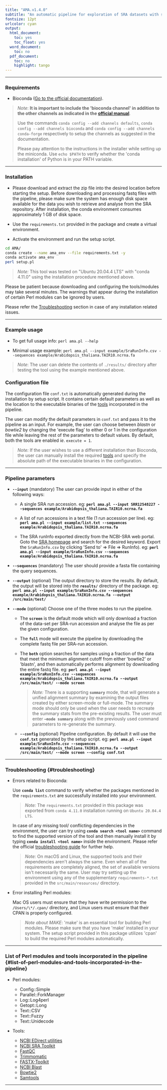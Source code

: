 ```yaml
---
title: "AMA.v1.4.0"
subtitle: "An automatic pipeline for exploration of SRA datasets with sequences as a query"
fontsize: 12pt
urlcolor: cyan
output:
  html_document:
    toc: yes
    toc_float: yes
  word_document:
    toc: no
  pdf_document:
    toc: no
    highlight: tango
---
```


------------------------------------------------------------------------

### Requirements

-   Bioconda ([Go to the official documentation](https://bioconda.github.io/user/install.html "Getting Started - Bioconda documentation")).

> *Note*: **It is important to include the 'bioconda channel' in addition to the other channels as indicated in the [official manual](https://bioconda.github.io/user/install.html#set-up-channels "Bioconda documentation - Set up channels")**.
>
> Use the commands `conda config --add channels defaults`, `conda config --add channels bioconda` and `conda config --add channels conda-forge` respectively to setup the channels as suggested in the documentation.
>
> Please pay attention to the instructions in the installer while setting up the miniconda. Use `echo $PATH` to verify whether the 'conda installation' of Python is in your PATH variable.

------------------------------------------------------------------------

### Installation

-   Please download and extract the zip file into the desired location before starting the setup. Before downloading and processing fastq files with the pipeline, please make sure the system has enough disk space available for the data you wish to retrieve and analyse from the SRA repository. After installation, the conda environment consumes approximately 1 GB of disk space.

-   Use the `requirements.txt` provided in the package and create a virtual environment.

-   Activate the environment and run the setup script.

``` bash
cd AMA/
conda create --name ama_env --file requirements.txt -y
conda activate ama_env
perl setup.pl
```

> *Note:* This tool was tested on "Ubuntu 20.04.4 LTS" with "conda 4.11.0" using the installation procedure mentioned above.

Please be patient because downloading and configuring the tools/modules may take several minutes. The warnings that appear during the installation of certain Perl modules can be ignored by users.

Please refer the [Troubleshooting](#troubleshooting) section in case of any installation related issues.

------------------------------------------------------------------------

### Example usage

-   To get full usage info: `perl ama.pl --help`

-   Minimal usage example: `perl ama.pl --input example/SraRunInfo.csv --sequences example/Arabidopsis_thaliana.TAIR10.ncrna.fa`

> *Note*: The user can delete the contents of `./results/` directory after testing the tool using the example mentioned above.

### Configuration file

The configuration file `conf.txt` is automatically generated during the installation by setup script. It contains certain default parameters as well as the location to the executable binaries of the [tools](#list-of-perl-modules-and-tools-incorporated-in-the-pipeline) incorporated in the pipeline.

The user can modify the default parameters in `conf.txt` and pass it to the pipeline as an input. For example, the user can choose between *blastn* or *bowtie2* by changing the 'execute flag' to either 0 or 1 in the configuration file while leaving the rest of the parameters to default values. By default, both the tools are enabled *ie*. `execute = 1`.

> *Note:* If the user wishes to use a different installation than Bioconda, the user can manually install the required [tools](#list-of-perl-modules-and-tools-incorporated-in-the-pipeline) and specify the absolute path of the executable binaries in the configuration.

------------------------------------------------------------------------

### Pipeline parameters

-   **`--input`** (mandatory) The user can provide input in either of the following ways:

    -   A single SRA run accession. eg: **`perl ama.pl --input SRR12548227 --sequences example/Arabidopsis_thaliana.TAIR10.ncrna.fa`**

    -   A list of run accessions in a text file (1 run accession per line). eg: **`perl ama.pl --input example/list.txt --sequences example/Arabidopsis_thaliana.TAIR10.ncrna.fa`**

    -   The SRA runInfo exported directly from the NCBI-SRA web portal. Goto the [SRA homepage](https://www.ncbi.nlm.nih.gov/sra "Home - NCBI - SRA") and search for the desired keyword. Export the `SraRunInfo.csv` by clicking 'Send to' =\> File =\> RunInfo). eg: **`perl ama.pl --input example/SraRunInfo.csv --sequences example/Arabidopsis_thaliana.TAIR10.ncrna.fa`**

-   **`--sequences`** (mandatory) The user should provide a fasta file containing the query sequences.

-   **`--output`** (optional) The output directory to store the results. By default, the output will be stored into the **`results/`** directory of the package. eg: **`perl ama.pl --input example/SraRunInfo.csv --sequences example/Arabidopsis_thaliana.TAIR10.ncrna.fa --output /src/main/test/`**

-   **`--mode`** (optional) Choose one of the three modes to run the pipeline.

    -   The **`screen`** is the default mode which will only download a fraction of the data-set per SRA-run accession and analyse the file as per the given configuration.

    -   The **`full`** mode will execute the pipeline by downloading the complete fastq file per SRA-run accession.

    -   The **`both`** option searches for samples using a fraction of the data that meet the minimum alignment cutoff from either 'bowtie2' or 'blastn', and then automatically performs alignment by downloading the entire fastq file. eg: **`perl ama.pl --input example/SraRunInfo.csv --sequences example/Arabidopsis_thaliana.TAIR10.ncrna.fa --output /src/main/test/ --mode screen`**

        > *Note:* There is a supporting **`summary`** mode, that will generate a unified alignment summary by examining the output files created by either screen-mode or full-mode. The summary mode should only be used when the user needs to recreate the summary stats from the pre-existing results. The user must enter **`–mode summary`** along with the previously used command parameters to re-generate the summary.

    -   **`--config`** (optional) Pipeline configuration. By default it will use the **`conf.txt`** generated by the setup script. eg: **`perl ama.pl --input example/SraRunInfo.csv --sequences example/Arabidopsis_thaliana.TAIR10.ncrna.fa --output /src/main/test/ --mode screen --config conf.txt`**

------------------------------------------------------------------------

### Troubleshooting {#troubleshooting}

-   Errors related to Bioconda:

    Use **`conda list`** command to verify whether the packages mentioned in the `requirements.txt` are successfully installed into your environment.

    > *Note:* The `requirements.txt` provided in this package was exported from `conda 4.11.0` installation running on `Ubuntu 20.04.4 LTS`.

    In case of any missing tool/ conflicting dependencies in the environment, the user can try using **`conda search <tool name>`** command to find the supported version of the tool and then manually install it by typing **`conda install <tool name>`** inside the environment. Please refer the official [troubleshooting guide](https://conda.io/projects/conda/en/latest/user-guide/troubleshooting.html "User guide » Troubleshooting") for further help.

    > *Note:* On macOS and Linux, the supported tools and their dependencies aren't always the same. Even when all of the requirements are completely aligned, the set of available versions isn't necessarily the same. User may try setting up the environment using any of the supplementary `requirements-*.txt` provided in the `src/main/resources/` directory.

-   Error installing Perl modules:

    Mac OS users must ensure that they have write permission to the `/Users/\*/.cpan/` directory, and Linux users must ensure that their CPAN is properly configured.

    > *Note about MAKE*: 'make' is an essential tool for building Perl modules. Please make sure that you have 'make' installed in your system. The setup script provided in this package utilizes 'cpan' to build the required Perl modules automatically.

------------------------------------------------------------------------

### List of Perl modules and tools incorporated in the pipeline {#list-of-perl-modules-and-tools-incorporated-in-the-pipeline}

-   Perl modules:

    -   Config::Simple
    -   Parallel::ForkManager
    -   Log::Log4perl
    -   Getopt::Long
    -   Text::CSV
    -   Text::Fuzzy
    -   Text::Unidecode

-   Tools:

    -   [NCBI EDirect utilities](https://www.ncbi.nlm.nih.gov/books/NBK179288/)
    -   [NCBI SRA Toolkit](https://www.ncbi.nlm.nih.gov/home/tools/)
    -   [FastQC](https://www.bioinformatics.babraham.ac.uk/projects/download.html#fastqc)
    -   [Trimmomatic](http://www.usadellab.org/cms/?page=trimmomatic)
    -   [FASTX-Toolkit](http://hannonlab.cshl.edu/fastx_toolkit/)
    -   [NCBI Blast](https://blast.ncbi.nlm.nih.gov/Blast.cgi?PAGE_TYPE=BlastDocs&DOC_TYPE=Download)
    -   [Bowtie2](http://bowtie-bio.sourceforge.net/bowtie2/index.shtml)
    -   [Samtools](http://www.htslib.org/download/)

------------------------------------------------------------------------
